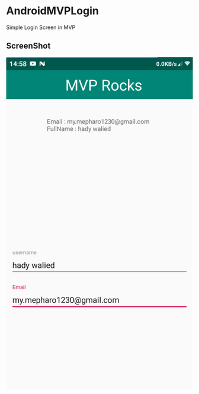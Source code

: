 # AndroidMVPLogin

Simple Login Screen in MVP

## ScreenShot
![Screen](https://github.com/hadywalied/AndroidMVPLogin/blob/master/screens/Screenshot_2019-05-14-14-58-32-776_com.test.androidmvplogin.png)
